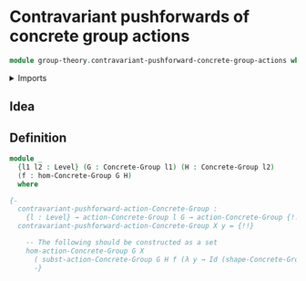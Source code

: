 # Contravariant pushforwards of concrete group actions

```agda
module group-theory.contravariant-pushforward-concrete-group-actions where
```

<details><summary>Imports</summary>
```agda
open import foundation.identity-types
open import foundation.universe-levels
open import group-theory.concrete-group-actions
open import group-theory.concrete-groups
open import group-theory.homomorphisms-concrete-group-actions
open import group-theory.homomorphisms-concrete-groups
open import group-theory.substitution-functor-concrete-group-actions
```
</details>

## Idea

## Definition

```agda
module _
  {l1 l2 : Level} (G : Concrete-Group l1) (H : Concrete-Group l2)
  (f : hom-Concrete-Group G H)
  where

{-
  contravariant-pushforward-action-Concrete-Group :
    {l : Level} → action-Concrete-Group l G → action-Concrete-Group {!!} H
  contravariant-pushforward-action-Concrete-Group X y = {!!}

    -- The following should be constructed as a set
    hom-action-Concrete-Group G X
      ( subst-action-Concrete-Group G H f (λ y → Id (shape-Concrete-Group H) y))
      -}
```
